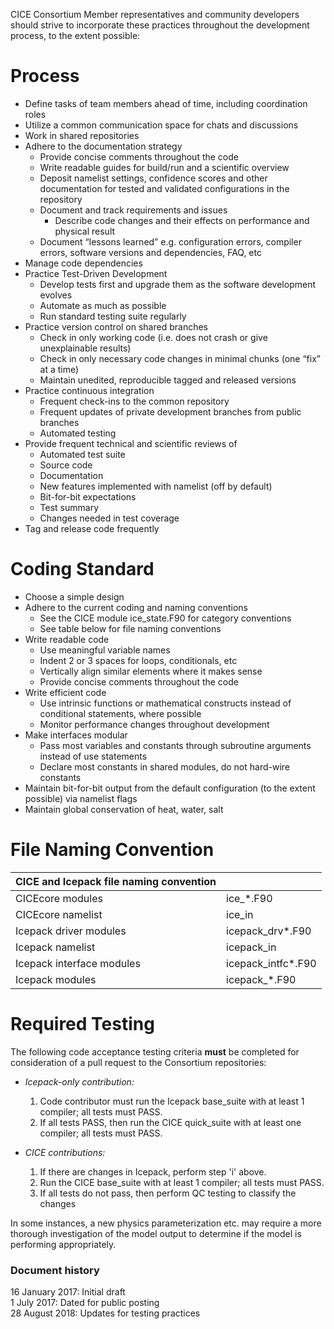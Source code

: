 CICE Consortium Member representatives and community developers should strive to incorporate these practices throughout the development process, to the extent possible:

# **Process**
* Define tasks of team members ahead of time, including coordination roles
* Utilize a common communication space for chats and discussions
* Work in shared repositories
* Adhere to the documentation strategy
  * Provide concise comments throughout the code
  * Write readable guides for build/run and a scientific overview
  * Deposit namelist settings, confidence scores and other documentation for tested and validated configurations in the repository 
  * Document and track requirements and issues
     * Describe code changes and their effects on performance and physical result
  * Document “lessons learned” e.g. configuration errors, compiler errors, software versions and dependencies, FAQ, etc
* Manage code dependencies
* Practice Test-Driven Development
  * Develop tests first and upgrade them as the software development evolves
  * Automate as much as possible
  * Run standard testing suite regularly
* Practice version control on shared branches
  * Check in only working code (i.e. does not crash or give unexplainable results)
  * Check in only necessary code changes in minimal chunks (one “fix” at a time)
  * Maintain unedited, reproducible tagged and released versions 
* Practice continuous integration 
  * Frequent check-ins to the common repository 
  * Frequent updates of private development branches from public branches
  * Automated testing
* Provide frequent technical and scientific reviews of
  * Automated test suite
  * Source code
  * Documentation
  * New features implemented with namelist (off by default)
  * Bit-for-bit expectations
  * Test summary
  * Changes needed in test coverage
* Tag and release code frequently

# **Coding Standard**
* Choose a simple design
* Adhere to the current coding and naming conventions
  * See the CICE module ice_state.F90 for category conventions
  * See table below for file naming conventions
* Write readable code
  * Use meaningful variable names
  * Indent 2 or 3 spaces for loops, conditionals, etc
  * Vertically align similar elements where it makes sense
  * Provide concise comments throughout the code
* Write efficient code
  * Use intrinsic functions or mathematical constructs instead of conditional statements, where possible
  * Monitor performance changes throughout development
* Make interfaces modular
  * Pass most variables and constants through subroutine arguments instead of use statements
  * Declare most constants in shared modules, do not hard-wire constants
* Maintain bit-for-bit output from the default configuration (to the extent possible) via namelist flags
* Maintain global conservation of heat, water, salt

# **File Naming Convention**
|CICE and Icepack file naming convention| |
|---|---|
|CICEcore modules|ice_*.F90|
|CICEcore namelist|ice_in|
|Icepack driver modules|icepack_drv*.F90|
|Icepack namelist|icepack_in|
|Icepack interface modules|icepack_intfc*.F90|
|Icepack modules|icepack_*.F90|

# **Required Testing**
The following code acceptance testing criteria **must** be completed for consideration of a pull request to the Consortium repositories:

   * *Icepack-only contribution:*
      1. Code contributor must run the Icepack base_suite with at least 1 compiler; all tests must PASS.
      2. If all tests PASS, then run the CICE quick_suite with at least one compiler; all tests must PASS.

   * *CICE contributions:*
      1. If there are changes in Icepack, perform step 'i' above.
      2. Run the CICE base_suite with at least 1 compiler; all tests must PASS.
      3. If all tests do not pass, then perform QC testing to classify the changes

In some instances, a new physics parameterization etc. may require a more thorough investigation of the model output to determine if the model is performing appropriately.

### Document history
16 January 2017:  Initial draft  
1 July 2017:  Dated for public posting  
28 August 2018: Updates for testing practices  